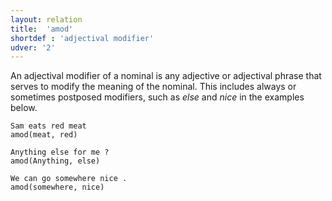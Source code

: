 ```yaml
---
layout: relation
title:  'amod'
shortdef : 'adjectival modifier'
udver: '2'
---
```


An adjectival modifier of a nominal is any adjective or adjectival phrase that serves
to modify the meaning of the nominal. This includes always or sometimes postposed
modifiers, such as _else_ and _nice_ in the examples below.

~~~ sdparse
Sam eats red meat
amod(meat, red)
~~~

~~~ sdparse
Anything else for me ?
amod(Anything, else)
~~~

~~~ sdparse
We can go somewhere nice .
amod(somewhere, nice)
~~~

<!-- Interlanguage links updated Ne 5. května 2024, 18:20:42 CEST -->

